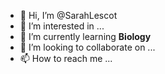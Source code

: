 - 👋 Hi, I’m @SarahLescot
- 👀 I’m interested in ...
- 🌱 I’m currently learning **Biology**
- 💞️ I’m looking to collaborate on ...
- 📫 How to reach me ...

<!---
SarahLescot/SarahLescot is a ✨ special ✨ repository because its `README.md` (this file) appears on your GitHub profile.
You can click the Preview link to take a look at your changes.
--->
